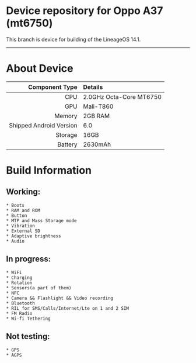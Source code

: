 Device repository for Oppo A37 (mt6750)
=====================================

This branch is device for building of the LineageOS 14.1.

---

# About Device

Component Type | Details
-------:|:-------------------------
CPU     | 2.0GHz Octa-Core MT6750
GPU     | Mali-T860
Memory  | 2GB RAM
Shipped Android Version | 6.0
Storage | 16GB
Battery | 2630mAh

# Build Information

## Working:
	* Boots
	* RAM and ROM
	* Button
	* MTP and Mass Storage mode
	* Vibration
	* External SD
	* Adaptive brightness
	* Audio
	
## In progress:
	* WiFi
	* Charging
	* Rotation
	* Sensors(a part of them)
	* NFC
	* Camera && Flashlight && Video recording
	* Bluetooth
    * RIL for SMS/Calls/Internet/Lte on 1 and 2 SIM
	* FM Radio
	* Wi-fi Tethering

## Not testing:
	* GPS
	* AGPS
	
